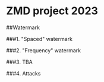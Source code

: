 # ZMD project 2023

##Watermark

###1. "Spaced" watermark

###2. "Frequency" watermark

###3. TBA

###4. Attacks
